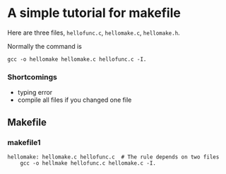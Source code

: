 # A simple tutorial for makefile

Here are three files, `hellofunc.c`, `hellomake.c`, `hellomake.h`.

Normally the command is 
```
gcc -o hellomake hellomake.c hellofunc.c -I.
```

### Shortcomings
* typing error
* compile all files if you changed one file

## Makefile

### makefile1
```
hellomake: hellomake.c hellofunc.c  # The rule depends on two files
    gcc -o hellmake hellofunc.c hellomake.c -I.
```
